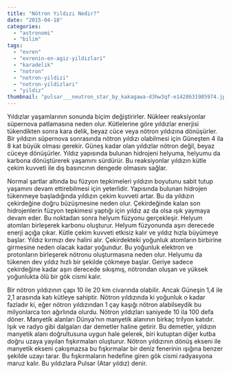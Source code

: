 ```yaml
---
title: "Nötron Yıldızı Nedir?"
date: "2015-04-18"
categories: 
  - "astronomi"
  - "bilim"
tags: 
  - "evren"
  - "evrenin-en-agiz-yildizlari"
  - "karadelik"
  - "notron"
  - "notron-yildizi"
  - "notron-yildizlari"
  - "yildiz"
thumbnail: "pulsar___neutron_star_by_kakagawa-d3hw3qf-e1428631985974.jpg"
---
```


Yıldızlar yaşamlarının sonunda biçim değiştirirler. Nükleer reaksiyonlar süpernova patlamasına neden olur. Kütlelerine göre yıldızlar enerjisi tükendikten sonra kara delik, beyaz cüce veya nötron yıldızına dönüşürler. Bir yıldızın süpernova sonrasında nötron yıldızı olabilmesi için Güneşten 4 ila 8 kat büyük olması gerekir. Güneş kadar olan yıldızlar nötron değil, beyaz cüceye dönüşürler. Yıldız yapısında bulunan hidrojeni helyuma, helyumu da karbona dönüştürerek yaşamını sürdürür. Bu reaksiyonlar yıldızın kütle çekim kuvveti ile dış basıncının dengede olmasını sağlar.

Normal şartlar altında bu füzyon tepkimeleri yıldızın boyutunu sabit tutup yaşamını devam ettirebilmesi için yeterlidir. Yapısında bulunan hidrojen tükenmeye başladığında yıldızın çekim kuvveti artar. Bu da yıldızın çekirdeğine doğru büzüşmesine neden olur. Çekirdeğinde kalan son hidrojenlerin füzyon tepkimesi yaptığı için yıldız az da olsa ışık yaymaya devam eder. Bu noktadan sonra helyum füzyonu gerçekleşir. Helyum atomları birleşerek karbonu oluşturur. Helyum füzyonunda aşırı derecede enerji açığa çıkar. Kütle çekim kuvveti etkisiz kalır ve yıldız hızla büyümeye başlar. Yıldız kırmızı dev halini alır. Çekirdekteki yoğunluk atomların birbirine girmesine neden olacak kadar yoğundur. Bu yoğunluk elektron ve protonların birleşerek nötronu oluşturmasına neden olur. Helyumu da tükenen dev yıldız hızlı bir şekilde çökmeye başlar. Geriye sadece çekirdeğine kadar aşırı derecede sıkışmış, nötrondan oluşan ve yüksek yoğunlukta ölü bir gök cismi kalır.

Bir nötron yıldızının çapı 10 ile 20 km civarında olabilir. Ancak Güneşin 1,4 ile 2,1 arasında katı kütleye sahiptir. Nötron yıldızında ki yoğunluk o kadar fazladır ki, eğer nötron yıldızından 1 çay kaşığı nötron alabilseydik bu milyonlarca ton ağırlında olurdu. Nötron yıldızları saniyede 10 ila 100 defa döner. Manyetik alanları Dünya’nın manyetik alanının birkaç trilyon katıdır. Işık ve radyo gibi dalgaları dar demetler haline getirir. Bu demetler, yıldızın manyetik alanı doğrultusuna uygun hale gelerek, biri kutuptan diğer kutba doğru uzaya yayılan fışkırmaları oluşturur. Nötron yıldızının dönüş ekseni ile manyetik ekseni çakışmazsa bu fışkırmalar bir deniz fenerinin ışığına benzer şekilde uzayı tarar. Bu fışkırmaların hedefine giren gök cismi radyasyona maruz kalır. Bu yıldızlara Pulsar (Atar yıldız) denir.
